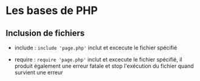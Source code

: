 # Les bases de PHP

## Inclusion de fichiers
- include : `include 'page.php'`
	inclut et excecute le fichier spécifié
	
- require : `require 'page.php'`
	inclut et excecute le fichier spécifié, il produit également une erreur fatale et stop l'exécution du fichier quand survient une erreur
